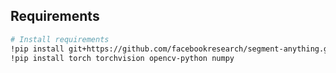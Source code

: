 ## Requirements

```bash
# Install requirements
!pip install git+https://github.com/facebookresearch/segment-anything.git
!pip install torch torchvision opencv-python numpy
```
